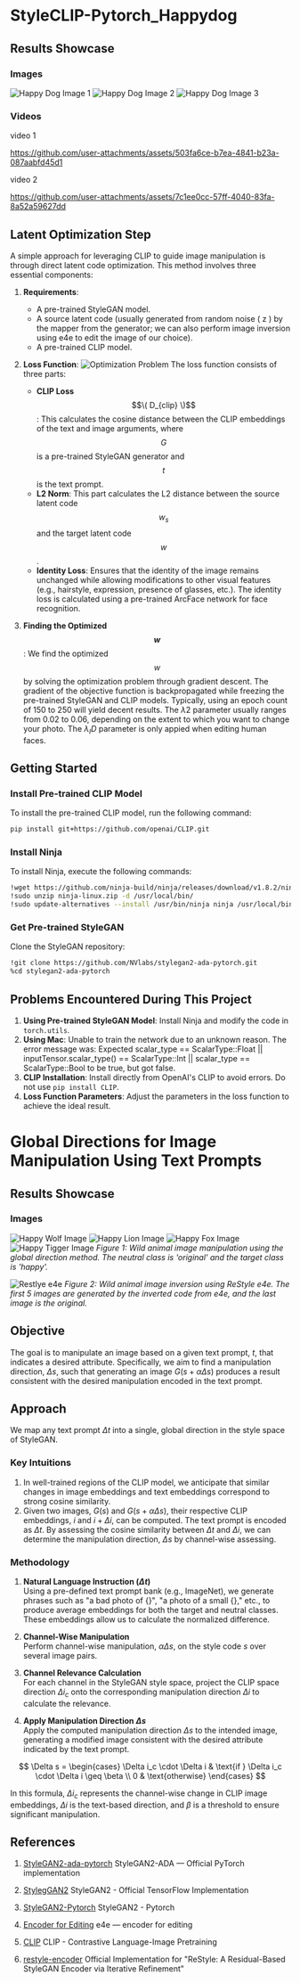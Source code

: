 # StyleCLIP-Pytorch_Happydog

## Results Showcase
### Images
![Happy Dog Image 1](final_photo/final_result.jpg)
![Happy Dog Image 2](final_photo/final_result2.jpg)
![Happy Dog Image 3](final_photo/final_result3.jpg)

### Videos
video 1

https://github.com/user-attachments/assets/503fa6ce-b7ea-4841-b23a-087aabfd45d1

video 2

https://github.com/user-attachments/assets/7c1ee0cc-57ff-4040-83fa-8a52a59627dd

## Latent Optimization Step

A simple approach for leveraging CLIP to guide image manipulation is through direct latent code optimization. This method involves three essential components:

1. **Requirements**:
   - A pre-trained StyleGAN model.
   - A source latent code (usually generated from random noise \( z \) by the mapper from the generator; we can also perform image inversion using e4e to edit the image of our choice).
   - A pre-trained CLIP model.

2. **Loss Function**:
![Optimization Problem](final_photo/loss_function.png)
   The loss function consists of three parts:
   - **CLIP Loss** $$\( D_{clip} \)$$: This calculates the cosine distance between the CLIP embeddings of the text and image arguments, where $$G$$ is a pre-trained StyleGAN generator and $$t$$ is the text prompt.
   - **L2 Norm**: This part calculates the L2 distance between the source latent code $$w_s$$ and the target latent code $$w$$.
   - **Identity Loss**: Ensures that the identity of the image remains unchanged while allowing modifications to other visual features (e.g., hairstyle, expression, presence of glasses, etc.). The identity loss is calculated using a pre-trained ArcFace network for face recognition.

3. **Finding the Optimized $$w$$**:
   We find the optimized $$w$$ by solving the optimization problem through gradient descent. The gradient of the objective function is backpropagated while freezing the pre-trained StyleGAN and CLIP models. Typically, using an epoch count of 150 to 250 will yield decent results. The $\lambda 2$ parameter usually ranges from 0.02 to 0.06, depending on the extent to which you want to change your photo. The $\lambda_ID$ parameter is only appied when editing human faces.

## Getting Started

### Install Pre-trained CLIP Model
To install the pre-trained CLIP model, run the following command:

```bash
pip install git+https://github.com/openai/CLIP.git
```
### Install Ninja
To install Ninja, execute the following commands:
```bash
!wget https://github.com/ninja-build/ninja/releases/download/v1.8.2/ninja-linux.zip
!sudo unzip ninja-linux.zip -d /usr/local/bin/
!sudo update-alternatives --install /usr/bin/ninja ninja /usr/local/bin/ninja 1 --force
```
### Get Pre-trained StyleGAN
Clone the StyleGAN repository:
```bash
!git clone https://github.com/NVlabs/stylegan2-ada-pytorch.git
%cd stylegan2-ada-pytorch
```

## Problems Encountered During This Project

1. **Using Pre-trained StyleGAN Model**: Install Ninja and modify the code in `torch.utils`.
2. **Using Mac**: Unable to train the network due to an unknown reason. The error message was: Expected scalar_type == ScalarType::Float || inputTensor.scalar_type() == ScalarType::Int || scalar_type == ScalarType::Bool to be true, but got false.
3. **CLIP Installation**: Install directly from OpenAI's CLIP to avoid errors. Do not use `pip install CLIP`.
4. **Loss Function Parameters**: Adjust the parameters in the loss function to achieve the ideal result.

# Global Directions for Image Manipulation Using Text Prompts

## Results Showcase
### Images
![Happy Wolf Image](final_photo/Wolf.png)
![Happy Lion Image](final_photo/Lion.png)
![Happy Fox Image](final_photo/Fox.png)
![Happy Tigger Image](final_photo/Tigger.png)
*Figure 1: Wild animal image manipulation using the global direction method. The neutral class is 'original' and the target class is 'happy'.*

![Restlye e4e](final_photo/e4e_showcase.jpg)
*Figure 2: Wild animal image inversion using ReStyle e4e. The first 5 images are generated by the inverted code from e4e, and the last image is the original.*



## Objective
The goal is to manipulate an image based on a given text prompt, $t$, that indicates a desired attribute. Specifically, we aim to find a manipulation direction, $\Delta s$, such that generating an image $G(s + \alpha \Delta s)$ produces a result consistent with the desired manipulation encoded in the text prompt.

## Approach
We map any text prompt $\Delta t$ into a single, global direction in the style space of StyleGAN.

### Key Intuitions
1. In well-trained regions of the CLIP model, we anticipate that similar changes in image embeddings and text embeddings correspond to strong cosine similarity.
2. Given two images, $G(s)$ and $G(s + \alpha \Delta s)$, their respective CLIP embeddings, $i$ and $i + \Delta i$, can be computed. The text prompt is encoded as $\Delta t$. By assessing the cosine similarity between $\Delta t$ and $\Delta i$, we can determine the manipulation direction, $\Delta s$ by channel-wise assessing.

### Methodology

1. **Natural Language Instruction $(\Delta t)$**  
   Using a pre-defined text prompt bank (e.g., ImageNet), we generate phrases such as "a bad photo of \{\}", "a photo of a small \{\}," etc., to produce average embeddings for both the target and neutral classes. These embeddings allow us to calculate the normalized difference.

2. **Channel-Wise Manipulation**  
   Perform channel-wise manipulation, $\alpha \Delta s$, on the style code $s$ over several image pairs.

3. **Channel Relevance Calculation**  
   For each channel in the StyleGAN style space, project the CLIP space direction $\Delta i_c$ onto the corresponding manipulation direction $\Delta i$ to calculate the relevance.

4. **Apply Manipulation Direction $\Delta s$**  
   Apply the computed manipulation direction $\Delta s$ to the intended image, generating a modified image consistent with the desired attribute indicated by the text prompt.

$$
\Delta s = \begin{cases}
\Delta i_c \cdot \Delta i & \text{if } \Delta i_c \cdot \Delta i \geq \beta \\
0 & \text{otherwise}
\end{cases}
$$

In this formula, $\Delta i_c$ represents the channel-wise change in CLIP image embeddings, $\Delta i$ is the text-based direction, and $\beta$ is a threshold to ensure significant manipulation.


## References

1. [StyleGAN2-ada-pytorch](https://github.com/NVlabs/stylegan2-ada-pytorch) StyleGAN2-ADA — Official PyTorch implementation

2. [StylegGAN2](https://github.com/NVlabs/stylegan2) StyleGAN2 - Official TensorFlow Implementation

3. [StyleGAN2-Pytorch](https://github.com/rosinality/stylegan2-pytorch) StyleGAN2 - Pytorch

4. [Encoder for Editing](https://github.com/omertov/encoder4editing) e4e — encoder for editing

5. [CLIP](https://github.com/openai/CLIP) CLIP - Contrastive Language-Image Pretraining

6. [restyle-encoder](https://github.com/yuval-alaluf/restyle-encoder) Official Implementation for "ReStyle: A Residual-Based StyleGAN Encoder via Iterative Refinement"

